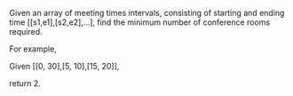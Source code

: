 Given an array of meeting times intervals, consisting of starting and ending time [[s1,e1],[s2,e2],...], find the minimum number of conference rooms required.

For example,

Given [[0, 30],[5, 10],[15, 20]],

return 2.
